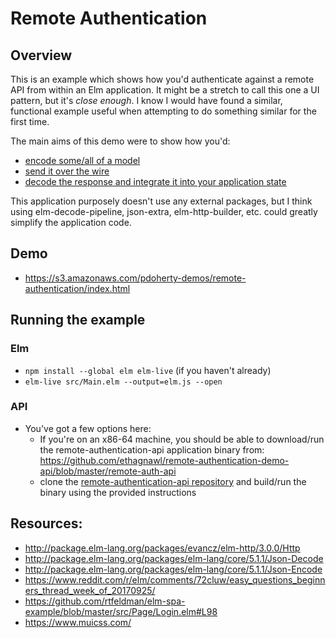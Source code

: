 # Remote Authentication

## Overview

This is an example which shows how you'd authenticate against a remote API from
within an Elm application. It might be a stretch to call this one a UI pattern,
but it's _close enough_. I know I would have found a similar, functional
example useful when attempting to do something similar for the first time.

The main aims of this demo were to show how you'd:
- [encode some/all of a model](https://github.com/ethagnawl/elm-ui-patterns/blob/master/remote-authentication/Update.elm#L80-L95)
- [send it over the wire](https://github.com/ethagnawl/elm-ui-patterns/blob/master/remote-authentication/Update.elm#L98-L129)
- [decode the response and integrate it into your application state](https://github.com/ethagnawl/elm-ui-patterns/blob/master/remote-authentication/Update.elm#L11-L77)

This application purposely doesn't use any external packages, but I think using
elm-decode-pipeline, json-extra, elm-http-builder, etc. could greatly simplify
the application code.

## Demo
- https://s3.amazonaws.com/pdoherty-demos/remote-authentication/index.html

## Running the example
### Elm
- `npm install --global elm elm-live` (if you haven't already)
- `elm-live src/Main.elm --output=elm.js --open`
### API
- You've got a few options here:
    - If you're on an x86-64 machine, you should be able to download/run the
    remote-authentication-api application binary from:
    https://github.com/ethagnawl/remote-authentication-demo-api/blob/master/remote-auth-api
    - clone the [remote-authentication-api repository](https://github.com/ethagnawl/remote-authentication-demo-api) and build/run
    the binary using the provided instructions

## Resources:
- http://package.elm-lang.org/packages/evancz/elm-http/3.0.0/Http
- http://package.elm-lang.org/packages/elm-lang/core/5.1.1/Json-Decode
- http://package.elm-lang.org/packages/elm-lang/core/5.1.1/Json-Encode
- https://www.reddit.com/r/elm/comments/72cluw/easy_questions_beginners_thread_week_of_20170925/
- https://github.com/rtfeldman/elm-spa-example/blob/master/src/Page/Login.elm#L98
- https://www.muicss.com/
